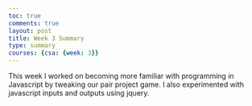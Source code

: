 ```yaml
---
toc: true
comments: true
layout: post
title: Week 3 Summary
type: summary
courses: {csa: {week: 3}}
---
```


This week I worked on becoming more familiar with programming in Javascript by tweaking our pair project game. I also experimented with javascript inputs and outputs using jquery.